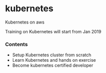 # kubernetes
Kubernetes on aws

Training on Kubernetes will start from Jan 2019

### Contents

* Setup Kubernetes cluster from scratch
* Learn Kubernetes and hands on exercise
* Become kubernetes certified developer
